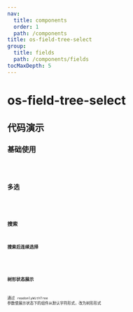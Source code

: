 ```yaml
---
nav:
  title: components
  order: 1
  path: /components
title: os-field-tree-select
group:
  title: fields
  path: /components/fields
tocMaxDepth: 5
---
```


# os-field-tree-select

## 代码演示

### 基础使用

<code src="../demos/field-tree-select/simple.tsx" />

### 多选

<code src="../demos/field-tree-select/multiple.tsx" />

### 搜索

#### 搜索后连续选择

<code src="../demos/field-tree-select/search.tsx" />

### 树形状态展示

通过 `readonlyWithTree` 参数使展示状态下的组件从默认字符形式，改为树形形式

<code src="../demos/field-tree-select/readonly-with-tree.tsx" />

<API exports='["Settings", "Requests"]' src="../components/fields/tree-select.tsx"></API>

